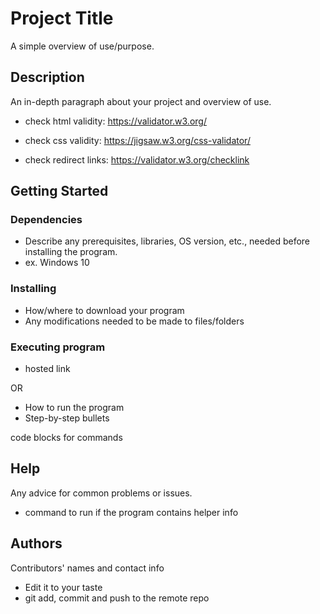 # Project Title

A simple overview of use/purpose.

## Description

An in-depth paragraph about your project and overview of use.

- check html validity:
<https://validator.w3.org/>

- check css validity:
<https://jigsaw.w3.org/css-validator/>

- check redirect links:
<https://validator.w3.org/checklink>

## Getting Started

### Dependencies

- Describe any prerequisites, libraries, OS version, etc., needed before installing the program.
- ex. Windows 10

### Installing

- How/where to download your program
- Any modifications needed to be made to files/folders

### Executing program

- hosted link

OR

- How to run the program
- Step-by-step bullets

code blocks for commands

## Help

Any advice for common problems or issues.

- command to run if the program contains helper info

## Authors

Contributors' names and contact info

- Edit it to your taste
- git add, commit and push to the remote repo
